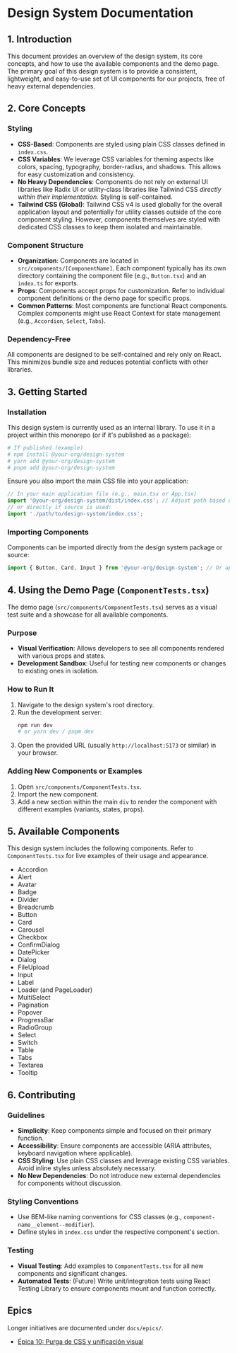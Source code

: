 # Design System Documentation

## 1. Introduction

This document provides an overview of the design system, its core concepts, and how to use the available components and the demo page.
The primary goal of this design system is to provide a consistent, lightweight, and easy-to-use set of UI components for our projects, free of heavy external dependencies.

## 2. Core Concepts

### Styling

- **CSS-Based**: Components are styled using plain CSS classes defined in `index.css`.
- **CSS Variables**: We leverage CSS variables for theming aspects like colors, spacing, typography, border-radius, and shadows. This allows for easy customization and consistency.
- **No Heavy Dependencies**: Components do not rely on external UI libraries like Radix UI or utility-class libraries like Tailwind CSS *directly within their implementation*. Styling is self-contained.
- **Tailwind CSS (Global)**: Tailwind CSS v4 is used globally for the overall application layout and potentially for utility classes outside of the core component styling. However, components themselves are styled with dedicated CSS classes to keep them isolated and maintainable.

### Component Structure

- **Organization**: Components are located in `src/components/[ComponentName]`. Each component typically has its own directory containing the component file (e.g., `Button.tsx`) and an `index.ts` for exports.
- **Props**: Components accept props for customization. Refer to individual component definitions or the demo page for specific props.
- **Common Patterns**: Most components are functional React components. Complex components might use React Context for state management (e.g., `Accordion`, `Select`, `Tabs`).

### Dependency-Free

All components are designed to be self-contained and rely only on React. This minimizes bundle size and reduces potential conflicts with other libraries.

## 3. Getting Started

### Installation

This design system is currently used as an internal library. To use it in a project within this monorepo (or if it's published as a package):

```bash
# If published (example)
# npm install @your-org/design-system
# yarn add @your-org/design-system
# pnpm add @your-org/design-system
```

Ensure you also import the main CSS file into your application:

```javascript
// In your main application file (e.g., main.tsx or App.tsx)
import '@your-org/design-system/dist/index.css'; // Adjust path based on build output
// or directly if source is used:
import './path/to/design-system/index.css';
```

### Importing Components

Components can be imported directly from the design system package or source:

```javascript
import { Button, Card, Input } from '@your-org/design-system'; // Or appropriate path
```

## 4. Using the Demo Page (`ComponentTests.tsx`)

The demo page (`src/components/ComponentTests.tsx`) serves as a visual test suite and a showcase for all available components.

### Purpose

- **Visual Verification**: Allows developers to see all components rendered with various props and states.
- **Development Sandbox**: Useful for testing new components or changes to existing ones in isolation.

### How to Run It

1. Navigate to the design system's root directory.
2. Run the development server:
   ```bash
   npm run dev
   # or yarn dev / pnpm dev
   ```
3. Open the provided URL (usually `http://localhost:5173` or similar) in your browser.

### Adding New Components or Examples

1. Open `src/components/ComponentTests.tsx`.
2. Import the new component.
3. Add a new section within the main `div` to render the component with different examples (variants, states, props).

## 5. Available Components

This design system includes the following components. Refer to `ComponentTests.tsx` for live examples of their usage and appearance.

- Accordion
- Alert
- Avatar
- Badge
- Divider
- Breadcrumb
- Button
- Card
- Carousel
- Checkbox
- ConfirmDialog
- DatePicker
- Dialog
- FileUpload
- Input
- Label
- Loader (and PageLoader)
- MultiSelect
- Pagination
- Popover
- ProgressBar
- RadioGroup
- Select
- Switch
- Table
- Tabs
- Textarea
- Tooltip

## 6. Contributing

### Guidelines

- **Simplicity**: Keep components simple and focused on their primary function.
- **Accessibility**: Ensure components are accessible (ARIA attributes, keyboard navigation where applicable).
- **CSS Styling**: Use plain CSS classes and leverage existing CSS variables. Avoid inline styles unless absolutely necessary.
- **No New Dependencies**: Do not introduce new external dependencies for components without discussion.

### Styling Conventions

- Use BEM-like naming conventions for CSS classes (e.g., `component-name__element--modifier`).
- Define styles in `index.css` under the respective component's section.

### Testing

- **Visual Testing**: Add examples to `ComponentTests.tsx` for all new components and significant changes.
- **Automated Tests**: (Future) Write unit/integration tests using React Testing Library to ensure components mount and function correctly.

## Epics

Longer initiatives are documented under `docs/epics/`.

- [Épica 10: Purga de CSS y unificación visual](./epics/epic-10-purge-css-tokens.md)

